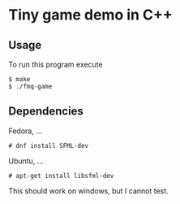 # Tiny game demo in C++

## Usage

To run this program execute
```
$ make
$ ./fmq-game
 ```

## Dependencies

Fedora, ...


`# dnf install SFML-dev`

Ubuntu, ...

`# apt-get install libsfml-dev`

This should work on windows, but I cannot test.
